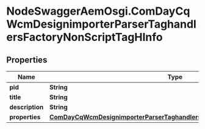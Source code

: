 # NodeSwaggerAemOsgi.ComDayCqWcmDesignimporterParserTaghandlersFactoryNonScriptTagHInfo

## Properties
Name | Type | Description | Notes
------------ | ------------- | ------------- | -------------
**pid** | **String** |  | [optional] 
**title** | **String** |  | [optional] 
**description** | **String** |  | [optional] 
**properties** | [**ComDayCqWcmDesignimporterParserTaghandlersFactoryNonScriptTagHProperties**](ComDayCqWcmDesignimporterParserTaghandlersFactoryNonScriptTagHProperties.md) |  | [optional] 



